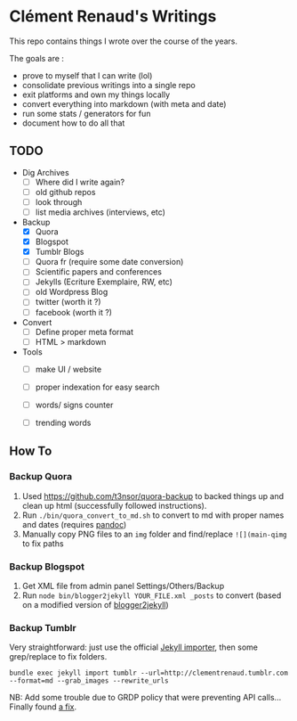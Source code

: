# Clément Renaud's Writings

This repo contains things I wrote over the course of the years.

The goals are :

- prove to myself that I can write (lol)
- consolidate previous writings into a single repo
- exit platforms and own my things locally
- convert everything into markdown (with meta and date)
- run some stats / generators for fun
- document how to do all that

## TODO

- Dig Archives
  - [ ] Where did I write again?
  - [ ] old github repos
  - [ ] look through
  - [ ] list media archives (interviews, etc)
- Backup
  - [x] Quora
  - [X] Blogspot
  - [x] Tumblr Blogs
  - [ ] Quora fr (require some date conversion)
  - [ ] Scientific papers and conferences
  - [ ] Jekylls (Ecriture Exemplaire, RW, etc)
  - [ ] old Wordpress Blog
  - [ ] twitter (worth it ?)
  - [ ] facebook (worth it ?)
- Convert
  - [ ] Define proper meta format
  - [ ] HTML > markdown
- Tools
  - [ ] make UI / website
  - [ ] proper indexation for easy search
  - [ ] words/ signs counter
  - [ ] trending words


## How To

### Backup Quora

1. Used https://github.com/t3nsor/quora-backup to backed things up and clean up html (successfully followed instructions).
2. Run `./bin/quora_convert_to_md.sh` to convert to md with proper names and dates (requires [pandoc](http://pandoc.org))
3. Manually copy PNG files to an `img` folder and find/replace `![](main-qimg` to fix paths

### Backup Blogspot

1. Get XML file from admin panel Settings/Others/Backup
2. Run `node bin/blogger2jekyll YOUR_FILE.xml _posts` to convert (based on a modified version of [blogger2jekyll](https://github.com/solderjs/blogger2jekyll))

### Backup Tumblr

Very straightforward: just use the official [Jekyll importer](https://import.jekyllrb.com/docs/tumblr/), then some grep/replace to fix folders.

```
bundle exec jekyll import tumblr --url=http://clementrenaud.tumblr.com --format=md --grab_images --rewrite_urls
```

NB: Add some trouble due to GRDP policy that were preventing API calls... Finally found [a fix](https://github.com/jekyll/jekyll-import/issues/379).

